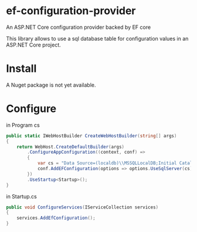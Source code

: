 # ef-configuration-provider
An ASP.NET Core configuration provider backed by EF core

This library allows to use a sql database table for configuration values in an ASP.NET Core project.

# Install

A Nuget package is not yet available.

# Configure

in Program cs
```cs
public static IWebHostBuilder CreateWebHostBuilder(string[] args)
{
    return WebHost.CreateDefaultBuilder(args)
        .ConfigureAppConfiguration((context, conf) =>
        {
            var cs = "Data Source=(localdb)\\MSSQLLocalDB;Initial Catalog=config-test;Integrated Security=True;Connect Timeout=30;Encrypt=False;TrustServerCertificate=False;ApplicationIntent=ReadWrite;MultiSubnetFailover=False";
            conf.AddEFConfiguration(options => options.UseSqlServer(cs));
        })
        .UseStartup<Startup>();
}
```

in Startup.cs
```cs
public void ConfigureServices(IServiceCollection services)
{
    services.AddEfConfiguration();
}
```
